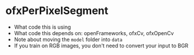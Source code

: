 # ofxPerPixelSegment

* What code this is using
* What code this depends on: openFrameworks, ofxCv, ofxOpenCv
* Note about moving the `model` folder into `data`
* If you train on RGB images, you don't need to convert your input to BGR